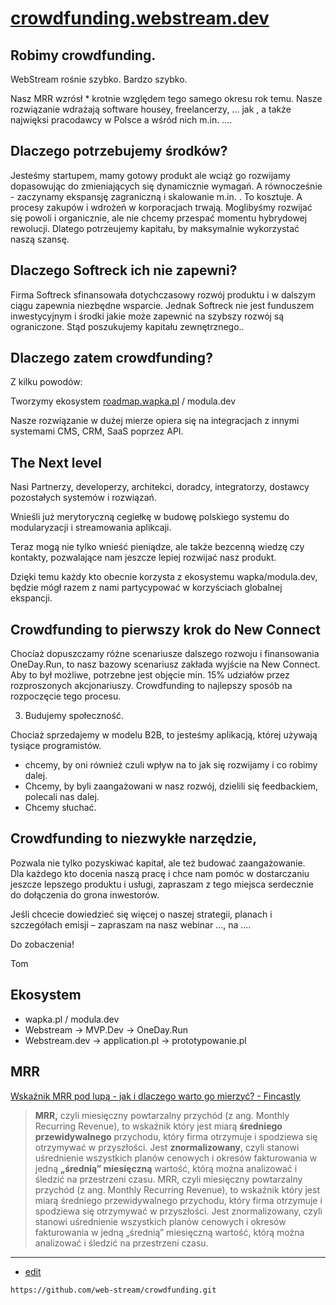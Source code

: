 # [crowdfunding.webstream.dev](https://crowdfunding.webstream.dev)

## Robimy crowdfunding.  

WebStream rośnie szybko. Bardzo szybko. 

Nasz MRR wzrósł * krotnie względem tego samego okresu rok temu. 
Nasze rozwiązanie wdrażają software housey, freelancerzy, ... jak , a także najwięksi pracodawcy w Polsce a wśród nich m.in. ....  

## Dlaczego potrzebujemy środków? 

Jesteśmy startupem, mamy gotowy produkt ale wciąż go rozwijamy dopasowując do zmieniających się dynamicznie wymagań. 
A równocześnie - zaczynamy ekspansję zagraniczną i skalowanie m.in. . To kosztuje. 
A procesy zakupów i wdrożeń w korporacjach trwają. 
Moglibyśmy rozwijać się powoli i organicznie, ale nie chcemy przespać momentu hybrydowej rewolucji. Dlatego potrzeujemy kapitału, by maksymalnie wykorzystać naszą szansę. 

## Dlaczego Softreck ich nie zapewni? 

Firma Softreck sfinansowała dotychczasowy rozwój produktu i w dalszym ciągu zapewnia niezbędne wsparcie. 
Jednak Softreck nie jest funduszem inwestycyjnym i środki jakie może zapewnić na szybszy rozwój są ograniczone.
Stąd poszukujemy kapitału zewnętrznego.. 

## Dlaczego zatem crowdfunding?  

Z kilku powodów: 

Tworzymy ekosystem  [roadmap.wapka.pl](https://roadmap.wapka.pl) / modula.dev


Nasze rozwiązanie w dużej mierze opiera się na integracjach z innymi systemami CMS, CRM, SaaS poprzez API.

## The Next level

Nasi Partnerzy, developerzy, architekci, doradcy, integratorzy, dostawcy pozostałych systemów i rozwiązań.  

Wnieśli już merytoryczną cegiełkę w budowę polskiego systemu do modularyzacji i streamowania aplikcaji.

Teraz mogą nie tylko wnieść pieniądze, ale także bezcenną wiedzę czy kontakty, pozwalające nam jeszcze lepiej rozwijać nasz produkt.

Dzięki temu każdy kto obecnie korzysta z ekosystemu wapka/modula.dev, będzie mógł razem z nami partycypować w korzyściach globalnej ekspancji.


## Crowdfunding to pierwszy krok do New Connect 

 Chociaż dopuszczamy różne scenariusze dalszego rozwoju i finansowania OneDay.Run, to nasz bazowy scenariusz zakłada wyjście na New Connect. Aby to był możliwe, potrzebne jest objęcie min. 15% udziałów przez rozproszonych akcjonariuszy. Crowdfunding to najlepszy sposób na rozpoczęcie tego procesu. 

 3. Budujemy społeczność.  

Chociaż sprzedajemy w modelu B2B, to jesteśmy aplikacją, której używają tysiące programistów. 
+ chcemy, by oni również czuli wpływ na to jak się rozwijamy i co robimy dalej. 
+ Chcemy, by byli zaangażowani w nasz rozwój, dzielili się feedbackiem, polecali nas dalej.  
+ Chcemy słuchać. 

## Crowdfunding to niezwykłe narzędzie, 

Pozwala nie tylko pozyskiwać kapitał, ale też budować zaangażowanie.  
Dla każdego kto docenia naszą pracę i chce nam pomóc w dostarczaniu jeszcze lepszego produktu i usługi, zapraszam z tego miejsca serdecznie do dołączenia do grona inwestorów. 

Jeśli chcecie dowiedzieć się więcej o naszej strategii, planach i szczegółach emisji – zapraszam na nasz webinar ..., na .... 

Do zobaczenia!  

Tom

## Ekosystem

+ wapka.pl / modula.dev
+ Webstream -> MVP.Dev -> OneDay.Run
+ Webstream.dev -> application.pl -> prototypowanie.pl 


## MRR
[Wskaźnik MRR pod lupą - jak i dlaczego warto go mierzyć? - Fincastly](https://fincastly.com/wskaznik-mrr/)

> **MRR,** czyli miesięczny powtarzalny przychód (z ang. Monthly Recurring Revenue), to wskaźnik który jest miarą **średniego przewidywalnego** przychodu, który firma otrzymuje i spodziewa się otrzymywać w przyszłości. Jest **znormalizowany**, czyli stanowi uśrednienie wszystkich planów cenowych i okresów fakturowania w jedną **„średnią” miesięczną** wartość, którą można analizować i śledzić na przestrzeni czasu.
MRR, czyli miesięczny powtarzalny przychód (z ang. Monthly Recurring Revenue), to wskaźnik który jest miarą średniego przewidywalnego przychodu, który firma otrzymuje i spodziewa się otrzymywać w przyszłości. Jest znormalizowany, czyli stanowi uśrednienie wszystkich planów cenowych i okresów fakturowania w jedną „średnią” miesięczną wartość, którą można analizować i śledzić na przestrzeni czasu.

---
+ [edit](https://github.com/web-stream/crowdfunding/edit/main/README.md)

```
https://github.com/web-stream/crowdfunding.git
```
